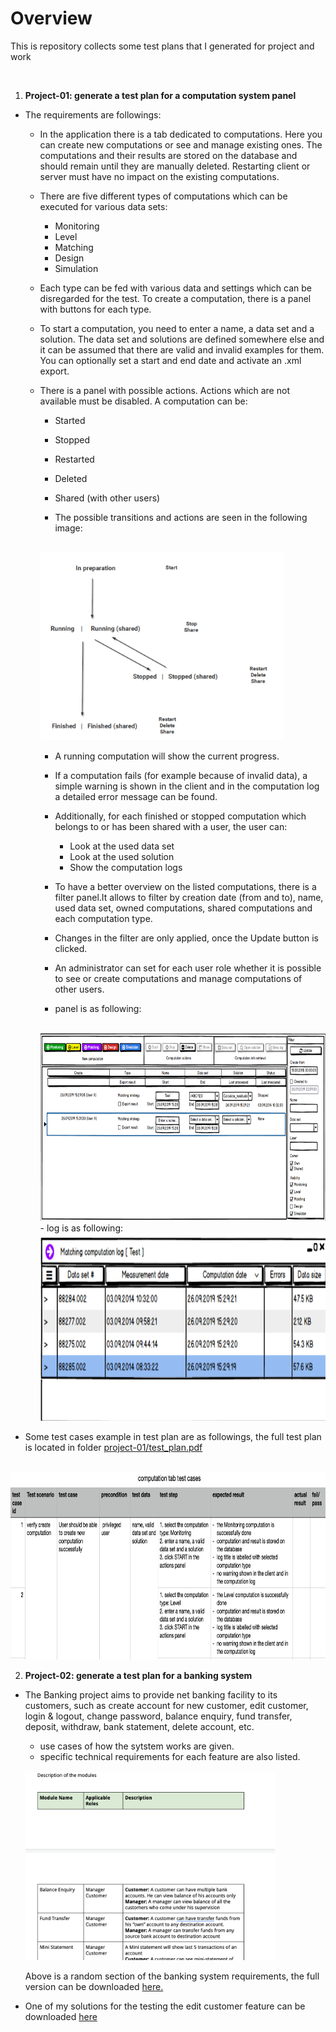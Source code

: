 # Overview

This is repository collects some test plans that I generated for project and work

<br/>

1. **Project-01: generate a test plan for a computation system panel**
- The requirements are followings:
    - In the application there is a tab dedicated to computations. Here you can create new computations or see and manage existing ones. The computations and their results are stored on the database and should remain until they are manually deleted. Restarting client or server must have no impact on the existing computations.
    - There are five different types of computations which can be executed for various data sets:
        - Monitoring
        - Level
        - Matching
        - Design
        - Simulation
    - Each type can be fed with various data and settings which can be disregarded for the test. To create a computation, there is a panel with buttons for each type.
    - To start a computation, you need to enter a name, a data set and a solution. The data set and solutions are defined somewhere else and it can be assumed that there are valid and invalid examples for them. You can optionally set a start and end date and activate an .xml export.
    - There is a panel with possible actions. Actions which are not available must be disabled. A computation can be:
        - Started
        - Stopped
        - Restarted
        - Deleted
        - Shared (with other users)
        
        - The possible transitions and actions are seen in the following image: 
        <br/>
        <img src="./project-01/img/computation_status.png" height="300px">

        <br/>

        - A running computation will show the current progress.

        - If a computation fails (for example because of invalid data), a simple warning is shown in the client and in the computation log a detailed error message can be found.
        - Additionally, for each finished or stopped computation which belongs to or has been shared with a user, the user can:
            - Look at the used data set
            - Look at the used solution
            - Show the computation logs
        - To have a better overview on the listed computations, there is a filter panel.It allows to filter by creation date (from and to), name, used data set, owned computations, shared computations and each computation type.
        - Changes in the filter are only applied, once the Update button is clicked.
        - An administrator can set for each user role whether it is possible to see or create computations and manage computations of other users.
        - panel is as following:
        <br/>
        <img src="./project-01/img/panel.png" height="300px">
        <br/>
        - log is as following:
        <br/>
        <img src="./project-01/img/log.png" height="300px">

- Some test cases example in test plan are as followings, the full test plan is located in folder [project-01/test_plan.pdf](https://github.com/quereinsteigerin/myTestplanCollection/blob/main/project-01/img/test_plan.pdf)
<br/>
<img src="./project-01/img/test_plan_example.png" height="300px">

2. **Project-02: generate a test plan for a banking system**
- The Banking project aims to provide net banking facility to its customers, such as create account for new customer, edit customer, login & logout, change password, balance enquiry, fund transfer, deposit, withdraw, bank statement, delete account, etc. 
    - use cases of how the sytstem works are given.
    - specific technical requirements for each feature are also listed.
     <br/>
     <img src="./project-02/img/banking.png" height="300px">

     Above is a random section of the banking system requirements, the full version can be downloaded [here.](https://github.com/quereinsteigerin/myTestplanCollection/blob/main/project-02/banking.pdf)
- One of my solutions for the testing the edit customer feature can be downloaded [here](https://github.com/quereinsteigerin/myTestplanCollection/blob/main/project-02/testcase-editcustomer.pdf)





